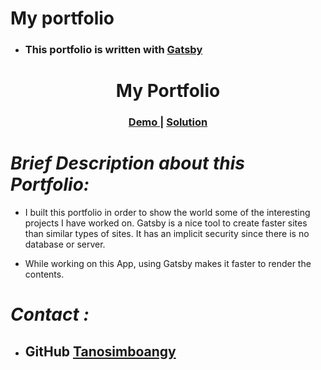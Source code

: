 # My portfolio

- ### This portfolio is written with [Gatsby](https://www.gatsbyjs.com/)

<h1 align="center">My Portfolio</h1>
 
<div align="center">
  <h3>
    <a href="https://mahanoro-station-jacquit.netlify.app">
      Demo
    </a>
    <span> | </span>
    <a href="https://github.com/Tanosimboangy/Jacquit-portfolio">
      Solution
    </a>
  </h3>
</div>
 
# _Brief Description about this Portfolio:_

- I built this portfolio in order to show the world some of the interesting projects I have worked on. Gatsby is a nice tool to create faster sites than similar types of sites. It has an implicit security since there is no database or server.

- While working on this App, using Gatsby makes it faster to render the contents.

# _Contact :_

- ## GitHub [Tanosimboangy](https://github.com/Tanosimboangy)
